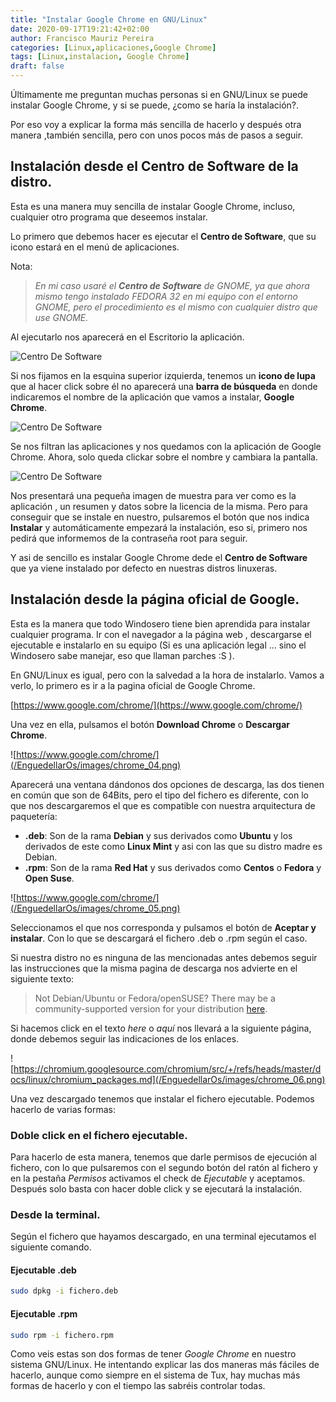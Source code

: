 ```yaml
---
title: "Instalar Google Chrome en GNU/Linux"
date: 2020-09-17T19:21:42+02:00
author: Francisco Mauriz Pereira
categories: [Linux,aplicaciones,Google Chrome]
tags: [Linux,instalacion, Google Chrome]
draft: false
---
```


Últimamente me preguntan muchas personas si en GNU/Linux se puede instalar Google Chrome, y si se
puede, ¿como se haría la instalación?.

Por eso voy a explicar la forma más sencilla de hacerlo y después otra manera ,también sencilla, pero con unos pocos
más de pasos a seguir.


## Instalación desde el Centro de Software de la distro.

Esta es una manera muy sencilla de instalar Google Chrome, incluso, cualquier otro programa que deseemos instalar.

Lo primero que debemos hacer es ejecutar el **Centro de Software**, que su icono estará en el menú de aplicaciones.

Nota:

> _En mi caso usaré el **Centro de Software** de GNOME, ya que ahora mismo tengo instalado FEDORA 32 en mi equipo con
> el entorno GNOME, pero el procedimiento es el mismo con cualquier distro que use GNOME._

Al ejecutarlo nos aparecerá en el Escritorio la aplicación.

![Centro De Software](/EnguedellarOs/images/chrome_01.png)

Si nos fijamos en la esquina superior izquierda, tenemos un **icono de lupa** que al hacer click sobre él no aparecerá una **barra de búsqueda** en donde indicaremos el nombre de la aplicación que vamos a instalar, **Google Chrome**. 

![Centro De Software](/EnguedellarOs/images/chrome_02.png)

Se nos filtran las aplicaciones y nos quedamos con la aplicación de Google Chrome. Ahora, solo queda clickar sobre el nombre y cambiara la pantalla.

![Centro De Software](/EnguedellarOs/images/chrome_03.png)

Nos presentará una pequeña imagen de muestra para ver como es la aplicación , un resumen y datos sobre la licencia de la misma. Pero para conseguir que se instale en nuestro, pulsaremos el botón que nos indica **Instalar** y automáticamente empezará la instalación, eso si, primero nos pedirá que informemos de la contraseña root para seguir.

Y asi de sencillo es instalar Google Chrome dede el **Centro de Software** que ya viene instalado por defecto en nuestras distros linuxeras.


## Instalación desde la página oficial de Google.

Esta es la manera que todo Windosero tiene bien aprendida para instalar cualquier programa. Ir con el navegador a la página web , descargarse el ejecutable e instalarlo en su equipo (Si es una aplicación legal ... sino el Windosero sabe manejar, eso que llaman parches :S ).

En GNU/Linux es igual, pero con la salvedad a la hora de instalarlo. Vamos a verlo, lo primero es ir a la pagina oficial de Google Chrome.

[https://www.google.com/chrome/](https://www.google.com/chrome/)

Una vez en ella, pulsamos el botón **Download Chrome** o **Descargar Chrome**.

![https://www.google.com/chrome/](/EnguedellarOs/images/chrome_04.png)

Aparecerá una ventana dándonos dos opciones de descarga, las dos tienen en común que son de 64Bits, pero el tipo del fichero es diferente, con lo que nos descargaremos el que es compatible con nuestra arquitectura de paquetería:

- **.deb**: Son de la rama **Debian** y sus derivados como **Ubuntu** y los derivados de este como **Linux Mint** y asi con las que su distro madre es Debian.
- **.rpm**: Son de la rama **Red Hat** y sus derivados como **Centos** o **Fedora** y **Open Suse**.

![https://www.google.com/chrome/](/EnguedellarOs/images/chrome_05.png)

Seleccionamos el que nos corresponda y pulsamos el botón de **Aceptar y instalar**. Con lo que se descargará el fichero .deb o .rpm según el caso.

Si nuestra distro no es ninguna de las mencionadas antes debemos seguir las instrucciones que la misma pagina de descarga nos advierte en el siguiente texto:

>Not Debian/Ubuntu or Fedora/openSUSE? There may be a community-supported version for your distribution [here](https://chromium.googlesource.com/chromium/src/+/refs/heads/master/docs/linux/chromium_packages.md).

Si hacemos click en el texto *here* o *aquí* nos llevará a la siguiente página, donde debemos seguir las indicaciones de los enlaces.

![https://chromium.googlesource.com/chromium/src/+/refs/heads/master/docs/linux/chromium_packages.md](/EnguedellarOs/images/chrome_06.png)


Una vez descargado tenemos que instalar el fichero ejecutable. Podemos hacerlo de varias formas:

### Doble click en el fichero ejecutable.

Para hacerlo de esta manera, tenemos que darle permisos de ejecución al fichero, con lo que pulsaremos con el segundo botón del ratón al fichero y en la pestaña *Permisos* activamos el check de *Ejecutable* y aceptamos. Después solo basta con hacer doble click y se ejecutará la instalación.

### Desde la terminal.

Según el fichero que hayamos descargado, en una terminal ejecutamos el siguiente comando.

#### Ejecutable .deb

```bash
sudo dpkg -i fichero.deb
```

#### Ejecutable .rpm

```bash
sudo rpm -i fichero.rpm
```

Como veis estas son dos formas de tener *Google Chrome* en nuestro sistema GNU/Linux. He intentando explicar las dos maneras más fáciles de hacerlo, aunque como siempre en el sistema de Tux, hay muchas más formas de hacerlo y con el tiempo las sabréis controlar todas.  
